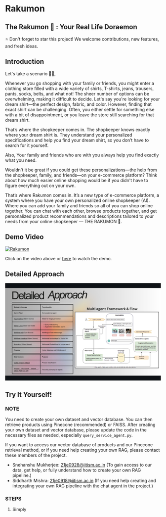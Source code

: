 # Rakumon
The Rakumon 🤖 : Your Real Life Doraemon
------------------------------------------------------------------------------------------------------------------------------------

⭐ Don't forget to star this project! We welcome contributions, new features, and fresh ideas.

## Introduction

Let's take a scenario 🙋‍♂️,

Whenever you go shopping with your family or friends, you might enter a clothing store filled with a wide variety of shirts, T-shirts, jeans, trousers, pants, socks, belts, and what not! The sheer number of options can be overwhelming, making it difficult to decide. Let's say you're looking for your dream shirt—the perfect design, fabric, and color. However, finding that exact shirt can be challenging. Often, you either settle for something else with a bit of disappointment, or you leave the store still searching for that dream shirt.

That’s where the shopkeeper comes in. The shopkeeper knows exactly where your dream shirt is. They understand your personalized specifications and help you find your dream shirt, so you don’t have to search for it yourself.

Also, Your family and friends who are with you always help you find exactly what you need.

Wouldn't it be great if you could get these personalizations—the help from the shopkeeper, family, and friends—on your e-commerce platform? Think about how much easier online shopping would be if you didn't have to figure everything out on your own.

That’s where Rakumon comes in. It’s a new type of e-commerce platform, a system where you have your own personalized online shopkeeper (AI). Where you can add your family and friends so all of you can shop online together. You can chat with each other, browse products together, and get personalized product recommendations and descriptions tailored to your needs from your online shopkeeper — THE RAKUMON 🤖.

## Demo Video

[![Rakumon](https://img.youtube.com/vi/KWtN9PD8FGo/0.jpg)](https://www.youtube.com/watch?v=KWtN9PD8FGo)


Click on the video above or <a href="https://www.youtube.com/watch?v=KWtN9PD8FGo">here</a> to watch the demo.


## Detailed Approach

![Detailed Approach](https://github.com/RustyGrackle/Rakumon/blob/main/readme_content/detailed_approach.jpg)

## Try It Yourself!

### NOTE

You need to create your own dataset and vector database. You can then retrieve products using Pinecone (recommended) or FAISS.
After creating your own dataset and vector database, please update the code in the necessary files as needed, especially `query_service_agent.py`.

If you want to access our vector database of products and our Pinecone retrieval method, or if you need help creating your own RAG, please contact these members of the project.

- Snehanshu Mukherjee:
  21je0928@iitism.ac.in (To gain access to our data, get help, or fully understand how to create your own RAG pipeline.)
- Siddharth Mishra:
  21je0918@iitism.ac.in (If you need help creating and integrating your own RAG pipeline with the chat agent in the project.)

### STEPS

1. Simply 
